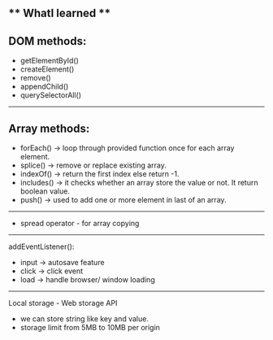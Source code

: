 ** WhatI learned ** 
---
DOM methods:
--- 
 - getElementById()
 - createElement()
 - remove()
 - appendChild()
 - querySelectorAll()

--- 
Array methods:
--- 
 - forEach() -> loop through provided function once for each array element.
 - splice()  -> remove or replace existing array.
 - indexOf() -> return the first index else return -1.
 - includes() -> it checks whether an array store the value or not. It return boolean value.
 - push() -> used to add one or more element in last of an array. 
---
 - spread operator - for array copying
--- 
 addEventListener(): 
   - input -> autosave feature
   - click -> click event
   - load -> handle browser/ window loading
---
Local storage - Web storage API 
 - we can store string like key and value.
 - storage limit from 5MB to 10MB per origin


